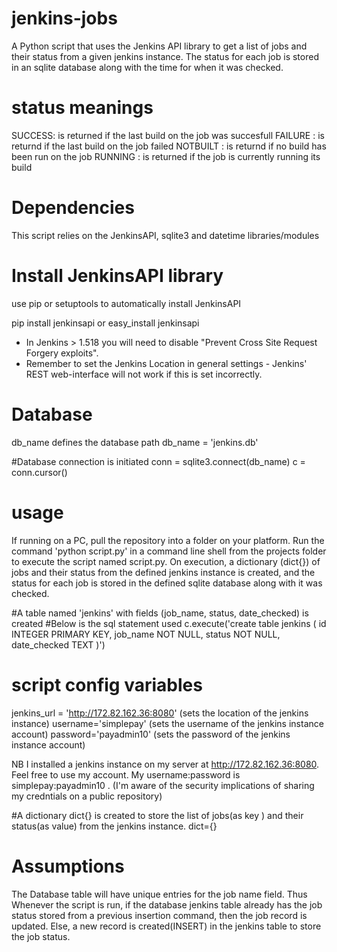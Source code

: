 # jenkins-jobs
A Python script that uses the Jenkins API library to get a list of jobs and their status from a given jenkins instance.  The status for each job is stored in an sqlite database along with the time for when it was checked.

# status meanings
  SUCCESS: is returned if the last build on the job was succesfull
  FAILURE : is returnd if the last build on the job failed
  NOTBUILT : is returnd if no build has been run on the job
  RUNNING : is returned if the job is currently running its build
  
# Dependencies
This script relies on the JenkinsAPI, sqlite3 and datetime libraries/modules

# Install JenkinsAPI library
use pip or setuptools to automatically install  JenkinsAPI

pip install jenkinsapi
        or
easy_install jenkinsapi
  * In Jenkins > 1.518 you will need to disable "Prevent Cross Site Request Forgery exploits".
  * Remember to set the Jenkins Location in general settings - Jenkins' REST web-interface will not work if this is set incorrectly.
  
# Database 
db_name defines the database path
db_name = 'jenkins.db'

#Database connection is initiated 
conn = sqlite3.connect(db_name)
c = conn.cursor()

# usage
If running on a PC, pull the repository into a folder on your platform. 
Run the command 'python script.py' in a command line shell from the projects folder to execute the script named script.py. 
On execution, a dictionary (dict{}) of jobs and their status from the defined jenkins instance is created, and the status for each job is stored in the defined sqlite database along with it was checked.


#A table named 'jenkins' with fields (job_name, status, date_checked) is created
#Below is the sql statement used
c.execute('create table jenkins ( id INTEGER PRIMARY KEY, job_name NOT NULL, status NOT NULL, date_checked TEXT )')


# script config variables
jenkins_url = 'http://172.82.162.36:8080' (sets the location of the jenkins instance)
username='simplepay' (sets the username of the jenkins instance account)
password='payadmin10' (sets the password of the jenkins instance account)

NB
I installed a jenkins instance on my server at http://172.82.162.36:8080. Feel free to use my account. My username:password is simplepay:payadmin10 . (I'm aware of the security implications of sharing my credntials on a public repository)

#A dictionary dict{} is created to store the list of jobs(as key ) and their status(as value) from the jenkins instance.
dict={}

# Assumptions
  The Database table will have unique entries for the job name field. Thus
    Whenever the script is run, if the database jenkins table already has the job status stored from a previous insertion command, then     the job record is updated. Else, a new record is created(INSERT) in the jenkins table to store the job status. 

